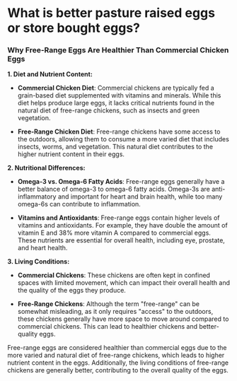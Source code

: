 # What is better pasture raised eggs or store bought eggs?

### **Why Free-Range Eggs Are Healthier Than Commercial Chicken Eggs**

**1\. Diet and Nutrient Content:**

- **Commercial Chicken Diet**: Commercial chickens are typically fed a grain-based diet supplemented with vitamins and minerals. While this diet helps produce large eggs, it lacks critical nutrients found in the natural diet of free-range chickens, such as insects and green vegetation.

- **Free-Range Chicken Diet**: Free-range chickens have some access to the outdoors, allowing them to consume a more varied diet that includes insects, worms, and vegetation. This natural diet contributes to the higher nutrient content in their eggs.

**2\. Nutritional Differences:**

- **Omega-3 vs. Omega-6 Fatty Acids**: Free-range eggs generally have a better balance of omega-3 to omega-6 fatty acids. Omega-3s are anti-inflammatory and important for heart and brain health, while too many omega-6s can contribute to inflammation.

- **Vitamins and Antioxidants**: Free-range eggs contain higher levels of vitamins and antioxidants. For example, they have double the amount of vitamin E and 38% more vitamin A compared to commercial eggs. These nutrients are essential for overall health, including eye, prostate, and heart health.

**3\. Living Conditions:**

- **Commercial Chickens**: These chickens are often kept in confined spaces with limited movement, which can impact their overall health and the quality of the eggs they produce.

- **Free-Range Chickens**: Although the term "free-range" can be somewhat misleading, as it only requires "access" to the outdoors, these chickens generally have more space to move around compared to commercial chickens. This can lead to healthier chickens and better-quality eggs.

Free-range eggs are considered healthier than commercial eggs due to the more varied and natural diet of free-range chickens, which leads to higher nutrient content in the eggs. Additionally, the living conditions of free-range chickens are generally better, contributing to the overall quality of the eggs.